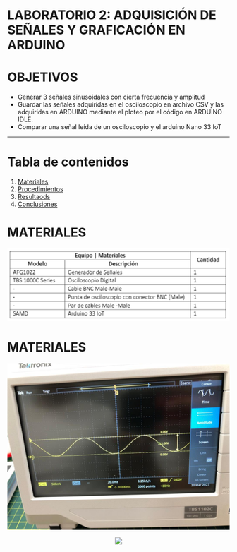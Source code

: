 # **LABORATORIO 2: ADQUISICIÓN DE SEÑALES Y GRAFICACIÓN EN ARDUINO**

# OBJETIVOS
- Generar 3 señales sinusoidales con cierta frecuencia y amplitud 
- Guardar las señales adquiridas en el osciloscopio en archivo CSV y las adquiridas en ARDUINO mediante el ploteo por el código en ARDUINO IDLE.
- Comparar una señal leída de un osciloscopio y el arduino Nano 33 IoT 

***

# **Tabla de contenidos**

1. [Materiales](#id3)
2. [Procedimientos](#id4)
3. [Resultaods](#id5)
4. [Conclusiones](#id6)

# MATERIALES <a name="id3"></a>
<p align="justify">
<p align="center"><img src="/Imagenes/materiales_lab2.png"></p>
</p>

# MATERIALES <a name="id3"></a>
<p align="justify">
<p align="center"><img src="/Imagenes/1v.jpeg"></p>
<p align="center"><img src="/Imagenes/444.png"></p>
</p>
